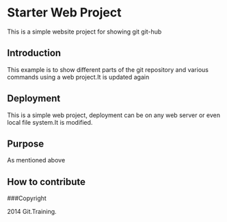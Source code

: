# Starter Web Project

This is a simple website project for showing git 
git-hub

## Introduction
 This example is to show different parts of the git 
 repository and various commands using a web project.It is updated 
 again
## Deployment
This is a simple web project, deployment can be 
on any web server or even local file system.It is modified.
## Purpose
 As mentioned above 
## How to contribute

###Copyright

2014 Git.Training.